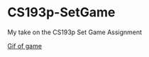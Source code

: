 # CS193p-SetGame

My take on the CS193p Set Game Assignment

[Gif of game](https://i.imgur.com/4AeOBdI.gif)
